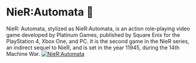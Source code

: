 # NieR:Automata 🤖
NieR: Automata, stylized as NieR:Automata, is an action role-playing video game developed by Platinum Games, published by Square Enix for the PlayStation 4, Xbox One, and PC. It is the second game in the NieR series, an indirect sequel to NieR, and is set in the year 11945, during the 14th Machine War.
[![NieR:Automata](https://external-content.duckduckgo.com/iu/?u=https%3A%2F%2Fi.pinimg.com%2Foriginals%2Fb4%2Fcf%2F92%2Fb4cf92a3981b29927c12d81b1525d741.gif&f=1&nofb=1 "NieR:Automata")](http://external-content.duckduckgo.com/iu/?u=https%3A%2F%2Fi.pinimg.com%2Foriginals%2Fb4%2Fcf%2F92%2Fb4cf92a3981b29927c12d81b1525d741.gif&f=1&nofb=1 "NieR:Automata")

